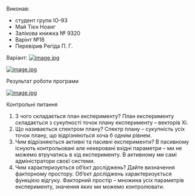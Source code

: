 Виконав:
- студент групи ІО-93
- Май Тієн Ноанг
- Залікова книжка № 9320
- Варінт №18
- Перевірив Регіда П. Г.


Варіант:
[![image.jpg](https://i.postimg.cc/2ygd1Fmj/Screenshot-7.png)](https://postimg.cc/Mfbf4Bvg)


[![image.jpg](https://i.postimg.cc/vTnhLS0x/Screenshot-8.png)](https://postimg.cc/dZqGJnPJ)
 
Результат роботи програми

[![image.jpg](https://i.postimg.cc/CKCc9t0G/Screenshot-6.png)](https://postimg.cc/4Kdv9Wmy)

Контрольні питання 
1. З чого складається план експерименту?
 План експерименту складається з сукупності точок плану
експерименту – векторів Xi.
2. Що називається спектром плану?
 Спектр плану – сукупність усіх точок плану, що відрізняються
хоча б одним рівнем.
3. Чим відрізняються активні та пасивні експерименти?
 В пасивному існують контрольовані але некеровані вхідні
параметри – ми не можемо втручатись в хід експерименту. В
активному ми самі адміністратори своєї системи.
4. Чим характеризується об’єкт досліджень? Дайте визначення
факторному простору.
 Об’єкт досліджень характеризується функцією відгуку.
Факторний простір – множина усіх параметрів експерименту,
значення яких ми можемо контролювати.